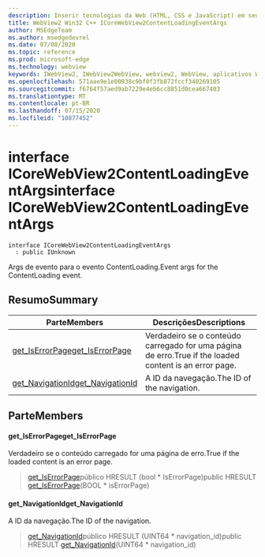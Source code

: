 ```yaml
---
description: Inserir tecnologias da Web (HTML, CSS e JavaScript) em seus aplicativos nativos com o controle WebView2 do Microsoft Edge
title: WebView2 Win32 C++ ICoreWebView2ContentLoadingEventArgs
author: MSEdgeTeam
ms.author: msedgedevrel
ms.date: 07/08/2020
ms.topic: reference
ms.prod: microsoft-edge
ms.technology: webview
keywords: IWebView2, IWebView2WebView, webview2, WebView, aplicativos Win32, Win32, Edge, ICoreWebView2, ICoreWebView2Controller, controle do navegador, HTML Edge, ICoreWebView2ContentLoadingEventArgs
ms.openlocfilehash: 571aae9e1e00938c9bf0f3fb872fccf340269105
ms.sourcegitcommit: f6764f57aed9ab7229e4eb6cc8851d0cea667403
ms.translationtype: MT
ms.contentlocale: pt-BR
ms.lasthandoff: 07/15/2020
ms.locfileid: "10877452"
---
```

# <span data-ttu-id="85569-104">interface ICoreWebView2ContentLoadingEventArgs</span><span class="sxs-lookup"><span data-stu-id="85569-104">interface ICoreWebView2ContentLoadingEventArgs</span></span> 

```
interface ICoreWebView2ContentLoadingEventArgs
  : public IUnknown
```

<span data-ttu-id="85569-105">Args de evento para o evento ContentLoading.</span><span class="sxs-lookup"><span data-stu-id="85569-105">Event args for the ContentLoading event.</span></span>

## <span data-ttu-id="85569-106">Resumo</span><span class="sxs-lookup"><span data-stu-id="85569-106">Summary</span></span>

 <span data-ttu-id="85569-107">Parte</span><span class="sxs-lookup"><span data-stu-id="85569-107">Members</span></span>                        | <span data-ttu-id="85569-108">Descrições</span><span class="sxs-lookup"><span data-stu-id="85569-108">Descriptions</span></span>
--------------------------------|---------------------------------------------
[<span data-ttu-id="85569-109">get_IsErrorPage</span><span class="sxs-lookup"><span data-stu-id="85569-109">get_IsErrorPage</span></span>](#get_iserrorpage) | <span data-ttu-id="85569-110">Verdadeiro se o conteúdo carregado for uma página de erro.</span><span class="sxs-lookup"><span data-stu-id="85569-110">True if the loaded content is an error page.</span></span>
[<span data-ttu-id="85569-111">get_NavigationId</span><span class="sxs-lookup"><span data-stu-id="85569-111">get_NavigationId</span></span>](#get_navigationid) | <span data-ttu-id="85569-112">A ID da navegação.</span><span class="sxs-lookup"><span data-stu-id="85569-112">The ID of the navigation.</span></span>

## <span data-ttu-id="85569-113">Parte</span><span class="sxs-lookup"><span data-stu-id="85569-113">Members</span></span>

#### <span data-ttu-id="85569-114">get_IsErrorPage</span><span class="sxs-lookup"><span data-stu-id="85569-114">get_IsErrorPage</span></span> 

<span data-ttu-id="85569-115">Verdadeiro se o conteúdo carregado for uma página de erro.</span><span class="sxs-lookup"><span data-stu-id="85569-115">True if the loaded content is an error page.</span></span>

> <span data-ttu-id="85569-116">[get_IsErrorPage](#get_iserrorpage)público HRESULT (bool \* IsErrorPage)</span><span class="sxs-lookup"><span data-stu-id="85569-116">public HRESULT [get_IsErrorPage](#get_iserrorpage)(BOOL \* isErrorPage)</span></span>

#### <span data-ttu-id="85569-117">get_NavigationId</span><span class="sxs-lookup"><span data-stu-id="85569-117">get_NavigationId</span></span> 

<span data-ttu-id="85569-118">A ID da navegação.</span><span class="sxs-lookup"><span data-stu-id="85569-118">The ID of the navigation.</span></span>

> <span data-ttu-id="85569-119">[get_NavigationId](#get_navigationid)público HRESULT (UINT64 \* navigation_id)</span><span class="sxs-lookup"><span data-stu-id="85569-119">public HRESULT [get_NavigationId](#get_navigationid)(UINT64 \* navigation_id)</span></span>

